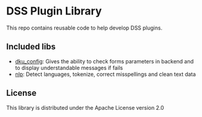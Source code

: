 # DSS Plugin Library

This repo contains reusable code to help develop DSS plugins.

## Included libs

- [dku_config](https://github.com/dataiku/dss-plugin-dkulib/tree/main/dkulib/dku_config): Gives the ability to check forms parameters in backend and to display understandable messages if fails
- [nlp](https://github.com/dataiku/dss-plugin-dkulib/tree/main/dkulib/nlp): Detect languages, tokenize, correct misspellings and clean text data

## License

This library is distributed under the Apache License version 2.0